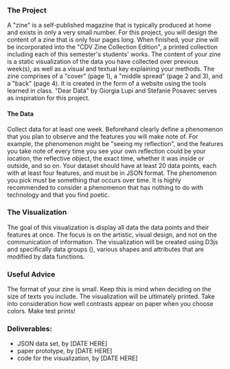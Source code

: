 ### The Project
A "zine" is a self-published magazine that is typically produced at home and exists in only a very small number. For this project, you will design the content of a zine that is only four pages long. When finished, your zine will be incorporated into the "CDV Zine Collection Edition", a printed collection including each of this semester's students' works.
The content of your zine is a static visualization of the data you have collected over previous week(s), as well as a visual and textual key explaining your methods. The zine comprises of a "cover" (page 1), a "middle spread" (page 2 and 3), and a "back" (page 4). It is created in the form of a website using the tools learned in class.
"Dear Data" by Giorgia Lupi and Stefanie Posavec serves as inspiration for this project.

#### The Data
Collect data for at least one week. Beforehand clearly define a phenomenon that you plan to observe and the features you will make note of. For example, the phenomenon might be "seeing my reflection", and the features you take note of every time you see your own reflection could be your location, the reflective object, the exact time, whether it was inside or outside, and so on.
Your dataset should have at least 20 data points, each with at least four features, and must be in JSON format. The phenomenon you pick must be something that occurs over time.
It is highly recommended to consider a phenomenon that has nothing to do with technology and that you find poetic.

### The Visualization
The goal of this visualization is display all data the data points and their features at once. The focus is on the artistic, visual design, and not on the communication of information. The visualization will be created using D3js and specifically data groups (<g>), various shapes and attributes that are modified by data functions.   

### Useful Advice
The format of your zine is small. Keep this is mind when deciding on the size of texts you include. The visualization will be ultimately printed. Take into consideration how well contrasts appear on paper when you choose colors. Make test prints!

### Deliverables:
- JSON data set, by [DATE HERE]
- paper prototype, by [DATE HERE]
- code for the visualization, by [DATE HERE]
